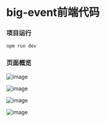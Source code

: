 # big-event前端代码


### 项目运行

```sh
npm run dev
```

### 页面概览
![image](https://github.com/user-attachments/assets/2c99912f-1d94-4b72-9732-da6a20da7c85)

![image](https://github.com/user-attachments/assets/92b0b625-f1c2-4a8e-ad85-3270958e35b7)

![image](https://github.com/user-attachments/assets/4cabec41-2250-4b5a-bc10-4b7f902733c6)

![image](https://github.com/user-attachments/assets/3388bfd6-5d8c-424d-83c6-5e128cc7727c)
